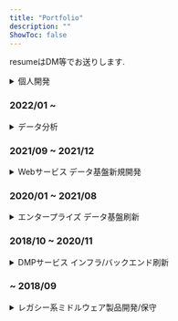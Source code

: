 ```yaml
---
title: "Portfolio"
description: ""
ShowToc: false
---
```


resumeはDM等でお送りします.

<div class="toc"><details><summary accesskey="c">個人開発</summary>

- オンプレミスサーバー構築・運用
    - Kubernetes
- Blog
    - hugo
    - GitHub Actions
- LineBot
- SlackBot
- システムトレード開発

</details></div>

### 2022/01 ~

<div class="toc"><details><summary accesskey="c">データ分析</summary>

- 経営関係
    - ダッシュボード開発
    - KPI設計
    - 売上予測
- プロダクト開発関係
    - ユーザー行動分析
        - 施策立案・効果測定
    - 価格決定
- 営業・マーケティング・広報関係
    - アンケート設計・分析
        - 統計的仮説検定
    - コンバージョン予測モデル開発
        - 機械学習・Deep learning
    - SNS分析
        - 自然言語処理
            - BERT
        - プレスリリース効果測定
    - EFO, LPO

</details></div>

### 2021/09 ~ 2021/12

<div class="toc"><details><summary accesskey="c"> Webサービス データ基盤新規開発</summary>

#### Data pipeline
- Kinesis Firehose
- Argo Workflows
- embulk
- Fluentd
- AWS Database Migration Service

#### DB/DWH/Datalake
- S3
- MySQL
- BigQuery

#### Infra
- terraform
- EKS Fargate
    - Argo CD
- Grafana

#### BI
- Redash

#### Language
- Python
- Node.js

</details></div>

### 2020/01 ~ 2021/08

<div class="toc"><details><summary accesskey="c">エンタープライズ データ基盤刷新</summary>

#### Data pipeline
- Kinesis
- Lambda
- Pub/Sub
- Dataflow
    - Apache Beam
- Apache Airflow

#### DB/DWH/Datalake
- S3
- GCS
- MySQL
- RedShift
- BigQuery
- Elasticsearch

#### BI
- Readash
- Kibana
- Jupyterhub

#### Infra
- CircleCI
- Prometheus
- Grafana

#### Language
- Node.js
- golang
- Java

</details></div>

### 2018/10 ~ 2020/11

<div class="toc"><details><summary accesskey="c">DMPサービス インフラ/バックエンド刷新</summary>

#### Data pipeline
- Apache Kafka
    - Kafka Streams

#### DB/DWH/Datalake
- S3
- Apache Cassandra
- MySQL
- Athena

#### Infra
- EKS
    - Argo CD
- CircleCI
- Datadog

#### Language
- Java

</details></div>

### ~ 2018/09

<div class="toc"><details><summary accesskey="c">レガシー系ミドルウェア製品開発/保守</summary>

- IBM z/OS
- DB2 for z/OS
- アセンブリ言語 (z/Architecture)
- Dump analysis (ISPF)

</details></div>
